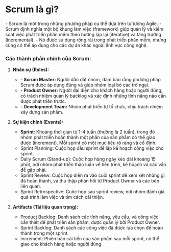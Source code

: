 # Scrum là gì?
\- Scrum là một trong những phương pháp cụ thể dựa trên tư tưởng Agile.
\- Scrum định nghĩa một bộ khung làm việc (framework) giúp quản lý và kiểm soát việc phát triển phần mềm theo hướng lặp lại (iterative) và tăng trưởng (incremental).
\- Nó được sử dụng rộng rãi trong phát triển phần mềm, nhưng cũng có thể áp dụng cho các dự án khác ngoài lĩnh vực công nghệ.

### Các thành phần chính của Scrum:
1. **Nhân sự (Roles):**
    - **\- Scrum Master:** Người dẫn dắt nhóm, đảm bảo rằng phương pháp Scrum được áp dụng đúng và giúp nhóm loại bỏ các trở ngại.
    - **\- Product Owner:** Người đại diện cho khách hàng hoặc người dùng, có trách nhiệm quản lý backlog và xác định những tính năng nào cần được phát triển trước.
    - **\- Development Team:** Nhóm phát triển tự tổ chức, chịu trách nhiệm xây dựng sản phẩm.

2. **Sự kiện chính (Events):**
    - **Sprint**: Khoảng thời gian từ 1-4 tuần (thường là 2 tuần), trong đó nhóm phát triển hoàn thành một phần của sản phẩm có thể giao được (increment). Mỗi sprint có một mục tiêu rõ ràng và cố định.
    - Sprint Planning: Cuộc họp đầu sprint để lập kế hoạch công việc cho sprint.
    - Daily Scrum (Stand-up): Cuộc họp hàng ngày kéo dài khoảng 15 phút, nơi nhóm phát triển thảo luận về tiến trình, kế hoạch và các vấn đề gặp phải.
    - Sprint Review: Cuộc họp diễn ra vào cuối sprint để xem xét những gì đã hoàn thành, và thu thập phản hồi từ Product Owner và các bên liên quan.
    - Sprint Retrospective: Cuộc họp sau sprint review, nơi nhóm đánh giá quá trình làm việc và tìm cách cải thiện.

3. **Artifacts (Tài liệu quan trọng):**
    - Product Backlog: Danh sách các tính năng, yêu cầu, và công việc cần thiết để phát triển sản phẩm, được quản lý bởi Product Owner.
    - Sprint Backlog: Danh sách các công việc đã được lựa chọn để hoàn thành trong một sprint.
    - Increment: Phiên bản cải tiến của sản phẩm sau mỗi sprint, có thể giao cho khách hàng hoặc người dùng.